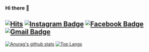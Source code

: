 ### Hi there 👋
[![Hits](https://hits.seeyoufarm.com/api/count/incr/badge.svg?url=https%3A%2F%2Fgithub.com%2Fjsh0128)](https://hits.seeyoufarm.com)
[![Instagram Badge](https://img.shields.io/badge/-Instagram-dd2a7b?style=flat-square&logo=instagram&logoColor=white&link=https://www.instagram.com/iiveryi/)](https://www.instagram.com/iiveryi/)
[![Facebook Badge](https://img.shields.io/badge/-Facebook-1877f2?style=flat-square&logo=facebook&logoColor=white&link=hhttps://www.facebook.com/profile.php?id=100053585083287)](https://www.facebook.com/profile.php?id=100053585083287)
[![Gmail Badge](https://img.shields.io/badge/-Gmail-c14438?style=flat-square&logo=Gmail&logoColor=white&link=mailto:junghunsung01@gmail.com)](mailto:junghunsung01@gmail.com) 
<br/>
-------------------

[![Anurag's github stats](https://github-readme-stats.vercel.app/api?username=jsh0128&count_private=true&hide_border=true)](https://github.com/anuraghazra/github-readme-stats)
[![Top Langs](https://github-readme-stats.vercel.app/api/top-langs/?username=jsh0128&)](https://github.com/anuraghazra/github-readme-stats)


<!--
**jsh0128/jsh0128** is a ✨ _special_ ✨ repository because its `README.md` (this file) appears on your GitHub profile.

Here are some ideas to get you started:

- 🔭 I’m currently working on ...
- 🌱 I’m currently learning ...
- 👯 I’m looking to collaborate on ...
- 🤔 I’m looking for help with ...
- 💬 Ask me about ...
- 📫 How to reach me: ...
- 😄 Pronouns: ...
- ⚡ Fun fact: ...
-->
